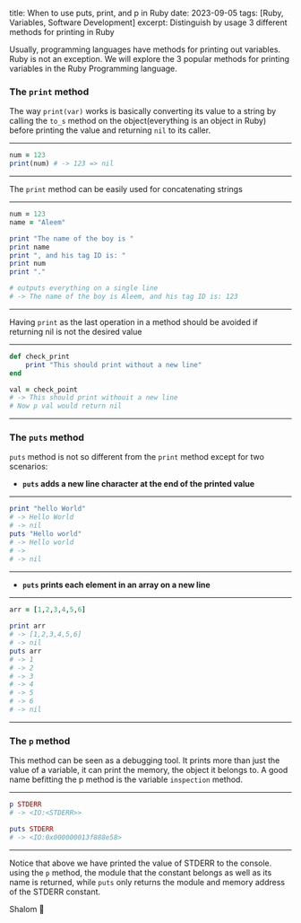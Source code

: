 
title: When to use puts, print, and p in Ruby
date: 2023-09-05
tags: [Ruby, Variables, Software Development]
excerpt: Distinguish by usage 3 different methods for printing in Ruby

Usually, programming languages have methods for printing out variables. Ruby is not an exception. We will explore the 3 popular methods for printing variables in the Ruby Programming language.

### The `print` method

The way `print(var)` works is basically converting its value to a string by calling the `to_s` method on the object(everything is an object in Ruby) before printing the value and returning `nil` to its caller.


---
```ruby
num = 123
print(num) # -> 123 => nil
```
---


The `print` method can be easily used for concatenating strings


---
```ruby
num = 123
name = "Aleem"

print "The name of the boy is "
print name
print ", and his tag ID is: "
print num
print "."

# outputs everything on a single line
# -> The name of the boy is Aleem, and his tag ID is: 123
```
---


Having `print` as the last operation in a method should be avoided if returning nil is not the desired value


---
```ruby
def check_print 
	print "This should print without a new line"
end

val = check_point 
# -> This should print withouit a new line
# Now p val would return nil
```
---



### The `puts` method

`puts` method is not so different from the `print` method except for two scenarios:

- **`puts` adds a new line character at the end of the printed value**

---
```ruby
print "hello World"
# -> Hello World
# -> nil
puts "Hello world"
# -> Hello world
# ->
# -> nil
```
---

- **`puts` prints each element in an array on a new line**

---
```ruby
arr = [1,2,3,4,5,6]
    
print arr
# -> [1,2,3,4,5,6]
# -> nil
puts arr
# -> 1
# -> 2
# -> 3
# -> 4
# -> 5
# -> 6
# -> nil
```
---



### The `p` method

This method can be seen as a debugging tool. It prints more than just the value of a variable, it can print the memory, the object it belongs to. A good name befitting the p method is the variable `inspection` method.

---
```ruby
p STDERR
# -> <IO:<STDERR>>

puts STDERR
# -> <IO:0x000000013f888e58>
```
---

Notice that above we have printed the value of STDERR to the console. using the `p` method, the module that the constant belongs as well as its name is returned, while `puts` only returns the module and memory address of the STDERR constant.

Shalom 🙇 



